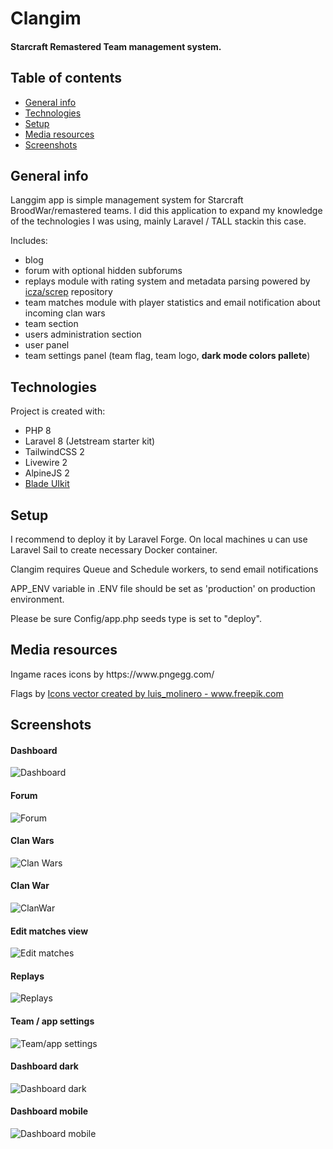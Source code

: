 # Clangim
#### Starcraft Remastered Team management system.

## Table of contents
* [General info](#general-info)
* [Technologies](#technologies)
* [Setup](#setup)
* [Media resources](#media-resources)
* [Screenshots](#screenshots)

## General info
Langgim app is simple management system for Starcraft BroodWar/remastered teams. I did this application to expand my knowledge of the technologies I was using, mainly Laravel / TALL stackin this case.

Includes:
+ blog
+ forum with optional hidden subforums 
+ replays module with rating system and metadata parsing powered by [icza/screp](https://github.com/icza/screp)  repository
+ team matches module with player statistics and email notification about incoming clan wars
+ team section
+ users administration section
+ user panel
+ team settings panel (team flag, team logo, <b>dark mode colors pallete</b>)
	
## Technologies
Project is created with:
* PHP 8
* Laravel 8 (Jetstream starter kit)
* TailwindCSS 2
* Livewire 2
* AlpineJS 2
* [Blade UIkit](https://blade-ui-kit.com/)

## Setup
<p>I recommend to deploy it by Laravel Forge. On local machines u can use Laravel Sail to create necessary Docker container.</p>
<p>Clangim requires Queue and Schedule workers, to send email notifications</p>
<p>APP_ENV variable in .ENV file should be set as 'production' on production environment.</p>
<p>Please be sure Config/app.php seeds type is set to "deploy".</p>

## Media resources
<p>Ingame races icons by https://www.pngegg.com/</p>
<p>Flags by <a href='https://www.freepik.com/vectors/icons'>Icons vector created by luis_molinero - www.freepik.com</a></p>

## Screenshots

#### Dashboard
![Dashboard](./readme/dashboard.PNG "Dashboard")

#### Forum
![Forum](./readme/forum.PNG "Forum")

#### Clan Wars
![Clan Wars](./readme/clanwars.PNG "Clan Wars")

#### Clan War
![ClanWar](./readme/clanwar.PNG "ClanWar")

#### Edit matches view
![Edit matches](./readme/edit_clanwar.PNG "Edit matches view")

#### Replays
![Replays](./readme/replays.PNG "Dashboard")

#### Team / app settings
![Team/app settings](./readme/team_settings.PNG "Team/app settings")

#### Dashboard dark
![Dashboard dark](./readme/dashboard_dark.PNG "Dashboard dark")

#### Dashboard mobile
![Dashboard mobile](./readme/dashboard_mobile.PNG "Dashboard mobile")
